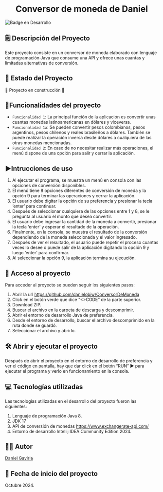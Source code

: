 <h1 align="center"> Conversor de moneda de Daniel </h1>

![Badge en Desarrollo ](https://img.shields.io/badge/STATUS-EN%20DESAROLLO-green)

## 🗒️ Descripción del Proyecto
Este proyecto consiste en un conversor de moneda elaborado con lenguaje de programación Java que consume una API y ofrece unas cuantas y limitadas alternativas de conversión.

## 🚧 Estado del Proyecto
:construction: Proyecto en construcción :construction:

## :hammer:Funcionalidades del proyecto

- `Funcionalidad 1`: La principal función de la aplicación es convertir unas cuantas monedas latinoamericanas en dólares y viceversa.
- `Funcionalidad 1a`: Se pueden convertir pesos colombianos, pesos argentinos, pesos chilenos y reales brasileños a dólares. También se puede realizar la operación inversa desde dólares a cualquiera de las otras monedas mencionadas.
- `Funcionalidad 2`: En caso de no necesitar realizar más operaciones, el menú dispone de una opción para salir y cerrar la aplicación.

## ▶️Intrucciones de uso
1.	Al ejecutar el programa, se muestra un menú en consola con las opciones de conversión disponibles.
2.	El menú tiene 8 opciones diferentes de conversión de moneda y la opción 9 para terminar las operaciones y cerrar la aplicación.
3.	El usuario debe digitar la opción de su preferencia y presionar la tecla ‘enter’ para continuar.
4.	Después de seleccionar cualquiera de las opciones entre 1 y 8, se le pregunta al usuario el monto que desea convertir.
5.	El usuario debe ingresar la cantidad de la moneda a convertir, presionar la tecla ‘enter’ y esperar el resultado de la operación.
6.	Finalmente, en la consola, se muestra el resultado de la conversión dependiendo de la moneda seleccionada y el valor ingresado.
7.	Después de ver el resultado, el usuario puede repetir el proceso cuantas veces lo desee o puede salir de la aplicación digitando la opción 9 y luego ‘enter’ para confirmar.
8.	Al seleccionar la opción 9, la aplicación termina su ejecución.

## 📁 Acceso al proyecto
Para acceder al proyecto se pueden seguir los siguientes pasos:
1.	Abrir la url https://github.com/danielobiw/ConversorDeMoneda
2.	Click en el botón verde que dice “<>CODE” de la parte superior.
3.	Download ZIP.
4.	Buscar el archivo en la carpeta de descarga y descomprimir.
5.	Abrir el entorno de desarrollo Java de preferencia.
6.	Desde el entorno de desarrollo, buscar el archivo descomprimido en la ruta donde se guardó.
7.	Seleccionar el archivo y abrirlo.

## 🛠️ Abrir y ejecutar el proyecto
Después de abrir el proyecto en el entorno de desarrollo de preferencia y ver el código en pantalla, hay que dar click en el botón “RUN” ▶️ para ejecutar el programa y verlo en funcionamiento en la consola.

## 💻 Tecnologías utilizadas
Las tecnologías utilizadas en el desarrollo del proyecto fueron las siguientes:
1.	Lenguaje de programación Java 8.
2.	JDK 17
3.	API de conversión de monedas https://www.exchangerate-api.com/
4.	Entorno de desarrollo Intellij IDEA Community Edition 2024.

## 🧑‍🦱 Autor
[Daniel Gaviria](https://github.com/danielobiw)

## 📆 Fecha de inicio del proyecto
Octubre 2024.

